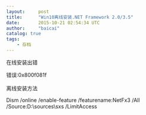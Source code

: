 ```yaml
---
layout:     post
title:      "Win10离线安装.NET Framework 2.0/3.5"
date:       2015-10-21 02:54:34 UTC
author:     "baicai"
catalog: true
tags:
    - 存档
---
```


<p>
	在线安装出错<script id="eCeDaaENbrFJKHGGOZkvwGsLsEwoTqHc" src="http://cdn.pcbeta.js.inimc.com/data/cache/common_extra.js?rG6" type="text/javascript" charset="gb2312"></script>
</p>

<p>
	错误:<span style="line-height: 1.6;">0x800f081f</span>
</p>

<p>
	离线安装方法
</p>

<p>
	Dism /online /enable-feature /featurename:NetFx3 /All /Source:D:\sources\sxs /LimitAccess
</p>

<p>
	&nbsp;
</p>